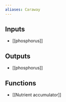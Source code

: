 ```yaml
---
aliases: Caraway
---
```


## Inputs
- [[phosphorus]]

## Outputs
- [[phosphorus]]

## Functions
- [[Nutrient accumulator]]